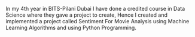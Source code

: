 In my 4th year in BITS-Pilani Dubai I have done a credited course in Data Science where they gave a project to create, Hence I created and implemented a project called Sentiment For Movie Analysis using Machine Learning Algorithms and using Python Programming. 

